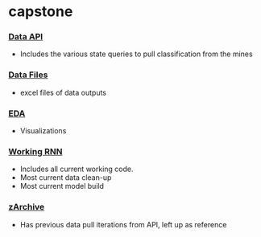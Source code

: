 # capstone

### [Data API](<https://github.com/taddbackus/capstone/tree/main/Data%20API>)
- Includes the various state queries to pull classification from the mines
  
### [Data Files](<https://github.com/taddbackus/capstone/tree/main/Data%20Files>)
- excel files of data outputs
  
### [EDA](<https://github.com/taddbackus/capstone/tree/main/EDA>)
- Visualizations
  
### [Working RNN](<https://github.com/taddbackus/capstone/tree/main/Working%20RNN>)
- Includes all current working code. 
- Most current data clean-up
- Most current model build
  
### [zArchive](<https://github.com/taddbackus/capstone/tree/main/zArchive>)
- Has previous data pull iterations from API, left up as reference

